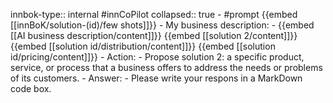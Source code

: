 innbok-type:: internal
#innCoPilot
collapsed:: true
	- #prompt {{embed [[innBoK/solution-(id)/few shots]]}}
		- My business description:
		- {{embed [[AI business description/content]]}} {{embed [[solution 2/content]]}} {{embed [[solution id/distribution/content]]}} {{embed [[solution id/pricing/content]]}}
		- Action:
		- Propose solution 2: a specific product, service, or process that a business offers to address the needs or problems of its customers.
		- Answer:
		- Please write your respons in a MarkDown code box.


